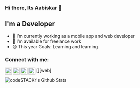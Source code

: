 ### Hi there, Its Aabiskar 👋

## I'm a Developer

- 🔭 I’m currently working as a mobile app and web developer
- 👯 I’m available for freelance work
- 😄 This year Goals: Learning and learning

### Connect with me:

[<img align="left" alt="linkedin | LinkedIn" width="22px" src="https://cdn.jsdelivr.net/npm/simple-icons@v3/icons/linkedin.svg" />][linkedin]
[<img align="left" alt="instagram | Instagram" width="22px" src="https://cdn.jsdelivr.net/npm/simple-icons@v3/icons/instagram.svg" />][instagram]
[<img align="left" alt="facebook | Facebook" width="22px" src="https://cdn.jsdelivr.net/npm/simple-icons@v3/icons/facebook.svg" />][facebook]
[<img align="left" alt="web | Facebook" width="22px" src="https://cdn.onlinewebfonts.com/svg/img_572649.png" />][web]



<!--
**aabiskar1/aabiskar1** is a ✨ _special_ ✨ repository because its `README.md` (this file) appears on your GitHub profile.

Here are some ideas to get you started:

- 🔭 I’m currently working on ...
- 🌱 I’m currently learning ...
- 👯 I’m looking to collaborate on ...
- 🤔 I’m looking for help with ...
- 💬 Ask me about ...
- 📫 How to reach me: ...
- 😄 Pronouns: ...
- ⚡ Fun fact: ...
-->
<img align="left" alt="codeSTACKr's Github Stats" src="https://github-readme-stats.codestackr.vercel.app/api?username=aabiskar1&show_icons=true&hide_border=true" />

[instagram]: https://www.instagram.com/aabiskar1/
[linkedin]: https://www.linkedin.com/in/aabiskar/
[facebook]: https://www.facebook.com/aabiskar1
